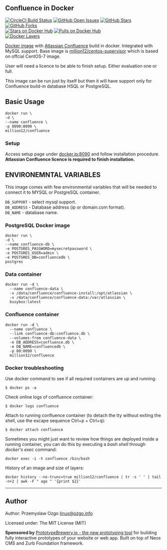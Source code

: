 ## Confluence in Docker

[![CircleCI Build Status](https://img.shields.io/circleci/project/million12/docker-confluence/master.svg)](https://circleci.com/gh/millio12/docker-confluence)
[![GitHub Open Issues](https://img.shields.io/github/issues/million12/docker-confluence.svg)](https://github.com/million12/docker-confluence)
[![GitHub Stars](https://img.shields.io/github/stars/million12/docker-confluence.svg)](https://github.com/million12/docker-confluence)
[![GitHub Forks](https://img.shields.io/github/forks/million12/docker-confluence.svg)](https://github.com/million12/docker-confluence)  
[![Stars on Docker Hub](https://img.shields.io/docker/stars/million12/confluence.svg)](https://hub.docker.com/r/million12/confluence)
[![Pulls on Docker Hub](https://img.shields.io/docker/pulls/million12/confluence.svg)](https://hub.docker.com/r/million12/confluence)  
[![Docker Layers](https://badge.imagelayers.io/million12/confluence:latest.svg)](https://hub.docker.com/r/million12/confluence)

[Docker image](https://hub.docker.com/r/million12/confluence) with [Atlassian Confluence](https://www.atlassian.com/software/confluence) build in docker. Integrated with MySQL support. Base image is [million12/centos-supervisor](https://hub.docker.com/r/million12/centos-supervisor/) which is based on offcial CentOS-7 image.  

User will need a licence to be able to finish setup. Either evaluation one or full.

This image can be run just by itself but then it will have support only for Confluence build-in database HSQL or PostgreSQL.

## Basic Usage

    docker run \
    -d \
    --name confluence \
    -p 8090:8090 \
    million12/confluence

### Setup
Access setup page under [docker.ip:8090]() and follow installation procedure.  
**Atlassian Confluence licence is required to finish installation.**

## ENVIRONEMNTAL VARIABLES
This image comes with few environmental variables that will be needed to connect it to MYSQL or PostgreSQL container.  

`DB_SUPPORT` - select mysql support.  
`DB_ADDRESS` - Database address (ip or domain.com format).  
`DB_NAME` - database name.   

### PostgreSQL Docker image
    docker run \
    -d \
    --name confluence-db \
    -e POSTGRES_PASSWORD=mysecretpassword \
    -e POSTGRES_USER=admin \
    -e POSTGRES_DB=confluencedb \
    postgres

### Data container

    docker run -d \
      --name confluence-data \
      -v /data/confluence/confluence-install:/opt/atlassian \
      -v /data/confluence/confluence-data:/var/atlassian \
      busybox:latest

### Confluence container

    docker run -d \
      --name confluence \
      --link confluence-db:confluence.db \
      --volumes-from confluence-data \
      -e DB_ADDRESS=confluence.db \
      -e DB_NAME=confluencedb \
      -p 80:8090 \
      million12/confluence

### Docker troubleshooting


Use docker command to see if all required containers are up and running:

    $ docker ps -a

Check online logs of confluence container:

    $ docker logs confluence

Attach to running confluence container (to detach the tty without exiting the shell,
use the escape sequence Ctrl+p + Ctrl+q):

    $ docker attach confluence

Sometimes you might just want to review how things are deployed inside a running container, you can do this by executing a _bash shell_ through _docker's exec_ command:

    docker exec -i -t confluence /bin/bash

History of an image and size of layers:

    docker history --no-trunc=true million12/confluence | tr -s ' ' | tail -n+2 | awk -F " ago " '{print $2}'

---
## Author

Author: Przemyslaw Ozgo [linux@ozgo.info](mailto:linux@ozgo.info)

Licensed under: The MIT License (MIT)

**Sponsored by** [PrototypeBrewery.io - the new prototyping tool](http://prototypebrewery.io/)
for building fully interactive prototypes of your website or web app. Built on top of
Neos CMS and Zurb Foundation framework.
